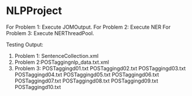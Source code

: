 # NLPProject
For Problem 1: Execute JOMOutput.
For Problem 2: Execute NER
For Problem 3: Execute NERThreadPool.

Testing Output: 
1. Problem 1: SentenceCollection.xml
2. Problem 2:POSTaggingnlp_data.txt.xml
3. Problem 3: 
  POSTaggingd01.txt
  POSTaggingd02.txt
  POSTaggingd03.txt
  POSTaggingd04.txt
  POSTaggingd05.txt
  POSTaggingd06.txt
  POSTaggingd07.txt
  POSTaggingd08.txt
  POSTaggingd09.txt
  POSTaggingd10.txt
